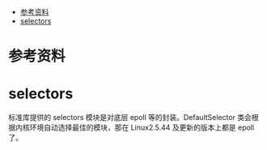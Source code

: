 - [参考资料](#参考资料)
- [selectors](#selectors)

# 参考资料

# selectors

标准库提供的 selectors 模块是对底层 epoll 等的封装。DefaultSelector 类会根据内核环境自动选择最佳的模块，那在 Linux2.5.44 及更新的版本上都是 epoll 了。
